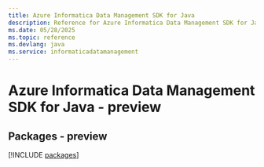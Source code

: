 ```yaml
---
title: Azure Informatica Data Management SDK for Java
description: Reference for Azure Informatica Data Management SDK for Java
ms.date: 05/28/2025
ms.topic: reference
ms.devlang: java
ms.service: informaticadatamanagement
---
```

# Azure Informatica Data Management SDK for Java - preview
## Packages - preview
[!INCLUDE [packages](informatica-data-management-index.md)]